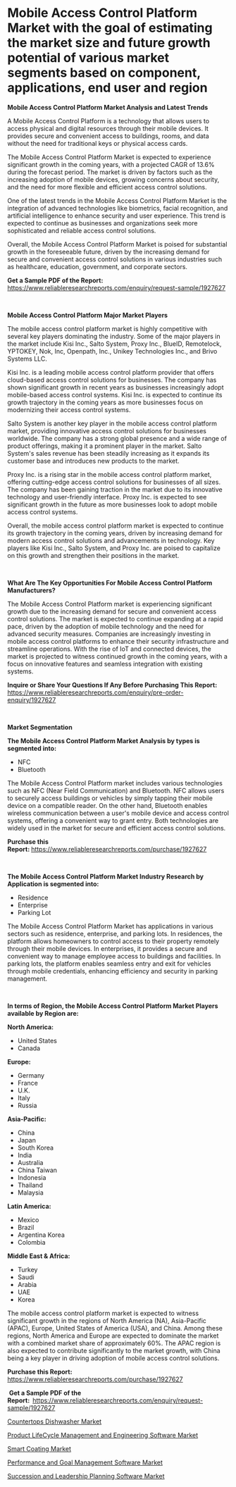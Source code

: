 <p><h1>Mobile Access Control Platform Market with the goal of estimating the market size and future growth potential of various market segments based on component, applications, end user and region</h1></p><p><strong>Mobile Access Control Platform Market Analysis and Latest Trends</strong></p>
<p><p>A Mobile Access Control Platform is a technology that allows users to access physical and digital resources through their mobile devices. It provides secure and convenient access to buildings, rooms, and data without the need for traditional keys or physical access cards.</p><p>The Mobile Access Control Platform Market is expected to experience significant growth in the coming years, with a projected CAGR of 13.6% during the forecast period. The market is driven by factors such as the increasing adoption of mobile devices, growing concerns about security, and the need for more flexible and efficient access control solutions.</p><p>One of the latest trends in the Mobile Access Control Platform Market is the integration of advanced technologies like biometrics, facial recognition, and artificial intelligence to enhance security and user experience. This trend is expected to continue as businesses and organizations seek more sophisticated and reliable access control solutions.</p><p>Overall, the Mobile Access Control Platform Market is poised for substantial growth in the foreseeable future, driven by the increasing demand for secure and convenient access control solutions in various industries such as healthcare, education, government, and corporate sectors.</p></p>
<p><strong>Get a Sample PDF of the Report:&nbsp;</strong> <a href="https://www.reliableresearchreports.com/enquiry/request-sample/1927627">https://www.reliableresearchreports.com/enquiry/request-sample/1927627</a></p>
<p>&nbsp;</p>
<p><strong>Mobile Access Control Platform Major Market Players</strong></p>
<p><p>The mobile access control platform market is highly competitive with several key players dominating the industry. Some of the major players in the market include Kisi Inc., Salto System, Proxy Inc., BlueID, Remotelock, YPTOKEY, Nok, Inc, Openpath, Inc., Unikey Technologies Inc., and Brivo Systems LLC.</p><p>Kisi Inc. is a leading mobile access control platform provider that offers cloud-based access control solutions for businesses. The company has shown significant growth in recent years as businesses increasingly adopt mobile-based access control systems. Kisi Inc. is expected to continue its growth trajectory in the coming years as more businesses focus on modernizing their access control systems.</p><p>Salto System is another key player in the mobile access control platform market, providing innovative access control solutions for businesses worldwide. The company has a strong global presence and a wide range of product offerings, making it a prominent player in the market. Salto System's sales revenue has been steadily increasing as it expands its customer base and introduces new products to the market.</p><p>Proxy Inc. is a rising star in the mobile access control platform market, offering cutting-edge access control solutions for businesses of all sizes. The company has been gaining traction in the market due to its innovative technology and user-friendly interface. Proxy Inc. is expected to see significant growth in the future as more businesses look to adopt mobile access control systems.</p><p>Overall, the mobile access control platform market is expected to continue its growth trajectory in the coming years, driven by increasing demand for modern access control solutions and advancements in technology. Key players like Kisi Inc., Salto System, and Proxy Inc. are poised to capitalize on this growth and strengthen their positions in the market.</p></p>
<p>&nbsp;</p>
<p><strong>What Are The Key Opportunities For Mobile Access Control Platform Manufacturers?</strong></p>
<p><p>The Mobile Access Control Platform market is experiencing significant growth due to the increasing demand for secure and convenient access control solutions. The market is expected to continue expanding at a rapid pace, driven by the adoption of mobile technology and the need for advanced security measures. Companies are increasingly investing in mobile access control platforms to enhance their security infrastructure and streamline operations. With the rise of IoT and connected devices, the market is projected to witness continued growth in the coming years, with a focus on innovative features and seamless integration with existing systems.</p></p>
<p><strong>Inquire or Share Your Questions If Any Before Purchasing This Report:</strong> <a href="https://www.reliableresearchreports.com/enquiry/pre-order-enquiry/1927627">https://www.reliableresearchreports.com/enquiry/pre-order-enquiry/1927627</a></p>
<p>&nbsp;</p>
<p><strong>Market Segmentation</strong></p>
<p><strong>The Mobile Access Control Platform Market Analysis by types is segmented into:</strong></p>
<p><ul><li>NFC</li><li>Bluetooth</li></ul></p>
<p><p>The Mobile Access Control Platform market includes various technologies such as NFC (Near Field Communication) and Bluetooth. NFC allows users to securely access buildings or vehicles by simply tapping their mobile device on a compatible reader. On the other hand, Bluetooth enables wireless communication between a user's mobile device and access control systems, offering a convenient way to grant entry. Both technologies are widely used in the market for secure and efficient access control solutions.</p></p>
<p><strong>Purchase this Report:&nbsp;</strong><a href="https://www.reliableresearchreports.com/purchase/1927627">https://www.reliableresearchreports.com/purchase/1927627</a></p>
<p>&nbsp;</p>
<p><strong>The Mobile Access Control Platform Market Industry Research by Application is segmented into:</strong></p>
<p><ul><li>Residence</li><li>Enterprise</li><li>Parking Lot</li></ul></p>
<p><p>The Mobile Access Control Platform Market has applications in various sectors such as residence, enterprise, and parking lots. In residences, the platform allows homeowners to control access to their property remotely through their mobile devices. In enterprises, it provides a secure and convenient way to manage employee access to buildings and facilities. In parking lots, the platform enables seamless entry and exit for vehicles through mobile credentials, enhancing efficiency and security in parking management.</p></p>
<p>&nbsp;</p>
<p><strong>In terms of Region, the Mobile Access Control Platform Market Players available by Region are:</strong></p>
<p>
    <p> <strong> North America: </strong>
        <ul>
            <li>United States</li>
            <li>Canada</li>
        </ul>
        </p> 
    <p> <strong> Europe: </strong>
        <ul>
            <li>Germany</li>
            <li>France</li>
            <li>U.K.</li>
            <li>Italy</li>
            <li>Russia</li>
        </ul>
        </p> 
    <p> <strong> Asia-Pacific: </strong>
        <ul>
            <li>China</li>
            <li>Japan</li>
            <li>South Korea</li>
            <li>India</li>
            <li>Australia</li>
            <li>China Taiwan</li>
            <li>Indonesia</li>
            <li>Thailand</li>
            <li>Malaysia</li>
        </ul>
        </p> 
    <p> <strong> Latin America: </strong>
        <ul>
            <li>Mexico</li>
            <li>Brazil</li>
            <li>Argentina Korea</li>
            <li>Colombia</li>
        </ul>
        </p> 
    <p> <strong> Middle East & Africa: </strong>
        <ul>
            <li>Turkey</li>
            <li>Saudi</li>
            <li>Arabia</li>
            <li>UAE</li>
            <li>Korea</li>
        </ul>
    </p>
    </p>
<p><p>The mobile access control platform market is expected to witness significant growth in the regions of North America (NA), Asia-Pacific (APAC), Europe, United States of America (USA), and China. Among these regions, North America and Europe are expected to dominate the market with a combined market share of approximately 60%. The APAC region is also expected to contribute significantly to the market growth, with China being a key player in driving adoption of mobile access control solutions.</p></p>
<p><strong>Purchase this Report: </strong><a href="https://www.reliableresearchreports.com/purchase/1927627">https://www.reliableresearchreports.com/purchase/1927627</a></p>
<p>&nbsp;<strong>Get a Sample PDF of the Report:&nbsp;&nbsp;</strong><a href="https://www.reliableresearchreports.com/enquiry/request-sample/1927627">https://www.reliableresearchreports.com/enquiry/request-sample/1927627</a></p>
<p><strong></strong></p>
<p><p><a href="https://view.publitas.com/reportprime-1/countertops-dishwasher-market-research-report-the-key-to-successful-business-strategy-forecasted-for-period-from-2024-2031/">Countertops Dishwasher Market</a></p><p><a href="https://picayune-night-cbd.notion.site/Global-Product-LifeCycle-Management-and-Engineering-Software-Market-by-Types-Applications-and-Majo-85c449dec7e54906ade6fcad0737a194">Product LifeCycle Management and Engineering Software Market</a></p><p><a href="https://view.publitas.com/reportprime-1/smart-coating-market-analysis-and-market-size-global-industry-overview-market-segmentation-and-forecast-2024-to-2031/">Smart Coating Market</a></p><p><a href="https://artistic-helicopter-ca9.notion.site/Performance-and-Goal-Management-Software-Market-Offers-Provide-Insightful-Data-for-the-Time-Period-f-48a3e9a8c29b4b2d965f690d781e2068">Performance and Goal Management Software Market</a></p><p><a href="https://valiant-lunge-8fe.notion.site/Succession-and-Leadership-Planning-Software-Market-Insights-Market-Players-and-Forecast-Till-2031-c758e35cf6544080be0f957fdfbc3e00">Succession and Leadership Planning Software Market</a></p></p>